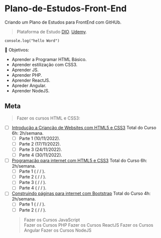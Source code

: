 # Plano-de-Estudos-Front-End

Criando um Plano de Estudos para FrontEnd com GitHUb.
> Plataforma de Estudo 
[DIO](https://dio.me/sign-up?ref=BY324NN4PK).
[Udemy](https://www.udemy.com/).


`` console.log("hello Word") ``

🌟 Objetivos:

- Aprender a Programar HTML Básico.
- Aprender estilização com CSS3.
- Aprender JS.
- Aprender PHP.
- Aprender ReactJS.
- Apreder Angular.
- Aprender NodeJS.


## Meta
> Fazer os cursos HTML e CSS3:

- [ ] [Introdução a Crianção de Websites com HTML5 e CSS3](https://web.dio.me/course/introducao-criacao-de-websites-com-html5-e-css3/learning/462f831d-5fdf-485e-bf07-1d391eb94ac8) Total do Curso 6h: 2h/semana.
  - [ ] Parte 1 (10/11/2022).
  - [ ] Parte 2 (17/11/2022).
  - [ ] Parte 3 (24/11/2022).
  - [ ] Parte 4 (30/11/2022).
- [ ] [Programação para internet com HTML5 e CSS3](https://web.dio.me/play?skill=af94e086-7222-4626-bf21-b7d8ebecdbfd&tab=cursos) Total do Curso 6h: 2h/semana.
  - [ ] Parte 1 (  /   /  ).
  - [ ] Parte 2 (  /   /  ).
  - [ ] Parte 3 (  /   /  ).
  - [ ] Parte 4 (  /   /  ).
- [ ] [Construindo páginas para internet com Bootstrap](https://web.dio.me/course/crie-paginas-responsivas-na-web-utilizando-um-poderoso-framework/learning/d5695916-44d4-4d47-9db4-0bc829264835) Total do Curso 4h: 2h/semana.
  - [ ] Parte 1 (  /   /  ).
  - [ ] Parte 2 (  /   /  ).
  
  > Fazer os Cursos JavaScript  
  > Fazer os Cursos PHP
  > Fazer os Cursos ReactJS
  > Fazer os Cursos Angular
  > Fazer os Cursos NodeJS
